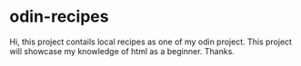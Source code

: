 # odin-recipes

Hi, this project contails local recipes as one of my odin project.
This project will showcase my knowledge of html as a beginner.
Thanks.
